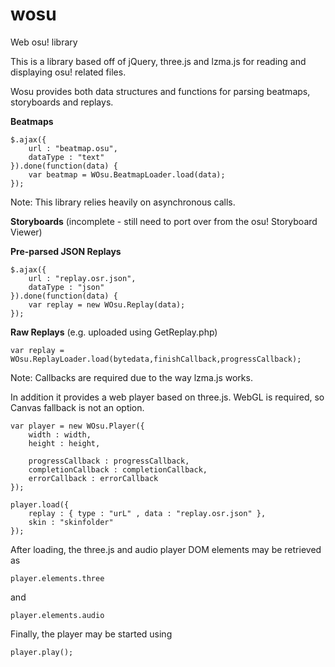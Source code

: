 wosu
====

Web osu! library

This is a library based off of jQuery, three.js and lzma.js for reading and displaying osu! related files.

Wosu provides both data structures and functions for parsing beatmaps, storyboards and replays.

**Beatmaps**

    $.ajax({
        url : "beatmap.osu",
        dataType : "text"
    }).done(function(data) {
        var beatmap = WOsu.BeatmapLoader.load(data);
    });

Note: This library relies heavily on asynchronous calls.


**Storyboards** (incomplete - still need to port over from the osu! Storyboard Viewer)


**Pre-parsed JSON Replays**

    $.ajax({
        url : "replay.osr.json",
        dataType : "json"
    }).done(function(data) {
        var replay = new WOsu.Replay(data);
    });


**Raw Replays** (e.g. uploaded using GetReplay.php)

    var replay = WOsu.ReplayLoader.load(bytedata,finishCallback,progressCallback);

Note: Callbacks are required due to the way lzma.js works.



In addition it provides a web player based on three.js. WebGL is required, so Canvas fallback is not an option.

    var player = new WOsu.Player({
        width : width,
        height : height,
        
        progressCallback : progressCallback,
        completionCallback : completionCallback,
        errorCallback : errorCallback
    });
    
    player.load({
        replay : { type : "urL" , data : "replay.osr.json" },
        skin : "skinfolder"
    });

After loading, the three.js and audio player DOM elements may be retrieved as

    player.elements.three

and

    player.elements.audio

Finally, the player may be started using

    player.play();

